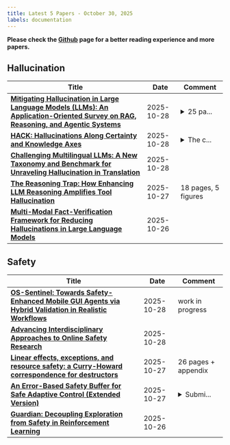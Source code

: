 ```yaml
---
title: Latest 5 Papers - October 30, 2025
labels: documentation
---
```

**Please check the [Github](https://github.com/dingyue772/DailyArxiv) page for a better reading experience and more papers.**

## Hallucination
| **Title** | **Date** | **Comment** |
| --- | --- | --- |
| **[Mitigating Hallucination in Large Language Models (LLMs): An Application-Oriented Survey on RAG, Reasoning, and Agentic Systems](http://arxiv.org/abs/2510.24476v1)** | 2025-10-28 | <details><summary>25 pa...</summary><p>25 pages, 7 figures, 3 tables</p></details> |
| **[HACK: Hallucinations Along Certainty and Knowledge Axes](http://arxiv.org/abs/2510.24222v1)** | 2025-10-28 | <details><summary>The c...</summary><p>The code is available at https://github.com/technion-cs-nlp/HACK_Hallucinations_Along_Certainty_and_Knowledge_axes</p></details> |
| **[Challenging Multilingual LLMs: A New Taxonomy and Benchmark for Unraveling Hallucination in Translation](http://arxiv.org/abs/2510.24073v1)** | 2025-10-28 |  |
| **[The Reasoning Trap: How Enhancing LLM Reasoning Amplifies Tool Hallucination](http://arxiv.org/abs/2510.22977v1)** | 2025-10-27 | 18 pages, 5 figures |
| **[Multi-Modal Fact-Verification Framework for Reducing Hallucinations in Large Language Models](http://arxiv.org/abs/2510.22751v1)** | 2025-10-26 |  |

## Safety
| **Title** | **Date** | **Comment** |
| --- | --- | --- |
| **[OS-Sentinel: Towards Safety-Enhanced Mobile GUI Agents via Hybrid Validation in Realistic Workflows](http://arxiv.org/abs/2510.24411v1)** | 2025-10-28 | work in progress |
| **[Advancing Interdisciplinary Approaches to Online Safety Research](http://arxiv.org/abs/2510.24227v1)** | 2025-10-28 |  |
| **[Linear effects, exceptions, and resource safety: a Curry-Howard correspondence for destructors](http://arxiv.org/abs/2510.23517v1)** | 2025-10-27 | 26 pages + appendix |
| **[An Error-Based Safety Buffer for Safe Adaptive Control (Extended Version)](http://arxiv.org/abs/2510.23491v1)** | 2025-10-27 | <details><summary>Submi...</summary><p>Submitted to IEEE Transactions on Automatic Control</p></details> |
| **[Guardian: Decoupling Exploration from Safety in Reinforcement Learning](http://arxiv.org/abs/2510.22859v1)** | 2025-10-26 |  |

